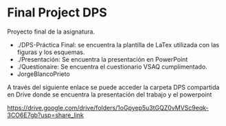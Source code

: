 
# Final Project DPS

Proyecto final de la asignatura.

- ./DPS-Práctica Final: se encuentra la plantilla de LaTex utilizada con las figuras y los esquemas.
- ./Presentación: Se encuentra la presentación en PowerPoint
- ./Questionaire: Se encuentra el cuestionario VSAQ cumplimentado.
- JorgeBlancoPrieto

A través del siguiente enlace se puede acceder la carpeta DPS compartida en Drive donde se encuentra la presentación del trabajo y el powerpoint

https://drive.google.com/drive/folders/1oGpyep5u3tGQZ0vMVSc9eqk-3CO6E7gb?usp=share_link


